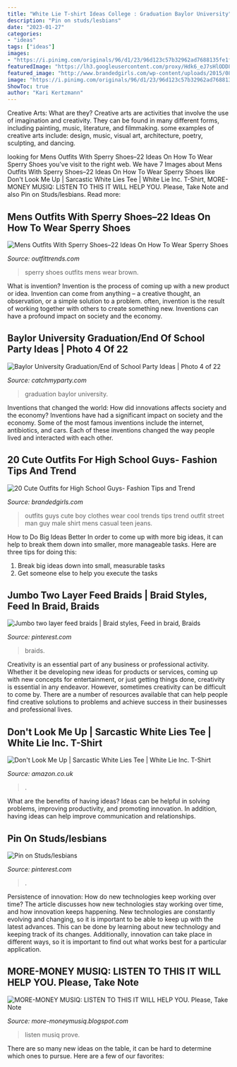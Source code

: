 ```yaml
---
title: "White Lie T-shirt Ideas College : Graduation Baylor University"
description: "Pin on studs/lesbians"
date: "2023-01-27"
categories:
- "ideas"
tags: ["ideas"]
images:
- "https://i.pinimg.com/originals/96/d1/23/96d123c57b32962ad7688135fe1f4575.jpg"
featuredImage: "https://lh3.googleusercontent.com/proxy/Hdk6_eJ7sHlODD8ztwR_6XkcgZ4JRHxG5INgoLYrJn5osm86ap4iqt1NjIpb4e0e1U3X61AGe8ZJgsJMLIOVXei7LO2tR10X4YnYs4gh_g=s0-d"
featured_image: "http://www.brandedgirls.com/wp-content/uploads/2015/08/3a6145bdd82342c0115c5975dee643ce.jpg"
image: "https://i.pinimg.com/originals/96/d1/23/96d123c57b32962ad7688135fe1f4575.jpg"
ShowToc: true
author: "Kari Kertzmann"
---
```



Creative Arts: What are they?
Creative arts are activities that involve the use of imagination and creativity. They can be found in many different forms, including painting, music, literature, and filmmaking. some examples of creative arts include: design, music, visual art, architecture, poetry, sculpting, and dancing.

	

		
looking for Mens Outfits With Sperry Shoes–22 Ideas On How To Wear Sperry Shoes you've visit to the right web. We have 7 Images about Mens Outfits With Sperry Shoes–22 Ideas On How To Wear Sperry Shoes like Don&#039;t Look Me Up | Sarcastic White Lies Tee | White Lie Inc. T-Shirt, MORE-MONEY MUSIQ: LISTEN TO THIS IT WILL HELP YOU. Please, Take Note and also Pin on Studs/lesbians. Read more:
		
    
## Mens Outfits With Sperry Shoes–22 Ideas On How To Wear Sperry Shoes

<img loading=lazy src="http://www.outfittrends.com/wp-content/uploads/2016/06/189b3315da04bb2715b7a6f4d76f3483.jpg" onerror="this.onerror=null;this.src='https://tse4.mm.bing.net/th?id=OIP.YwyRms5QI2hlP6VKWivSqwHaLH&amp;pid=15.1';" alt="Mens Outfits With Sperry Shoes–22 Ideas On How To Wear Sperry Shoes">

_Source: outfittrends.com_

>sperry shoes outfits mens wear brown. 

	

What is invention?
Invention is the process of coming up with a new product or idea. Invention can come from anything – a creative thought, an observation, or a simple solution to a problem. often, invention is the result of working together with others to create something new. Inventions can have a profound impact on society and the economy.

    
## Baylor University Graduation/End Of School Party Ideas | Photo 4 Of 22

<img loading=lazy src="https://photos-cdn.catchmyparty.com/PL/photos/0218/7689/grad4-1.jpg" onerror="this.onerror=null;this.src='https://tse2.mm.bing.net/th?id=OIP.GpDakWV9pFI-DglQRqernAHaLZ&amp;pid=15.1';" alt="Baylor University Graduation/End of School Party Ideas | Photo 4 of 22">

_Source: catchmyparty.com_

>graduation baylor university. 

	

Inventions that changed the world: How did innovations affects society and the economy?
Inventions have had a significant impact on society and the economy. Some of the most famous inventions include the internet, antibiotics, and cars. Each of these inventions changed the way people lived and interacted with each other.

    
## 20 Cute Outfits For High School Guys- Fashion Tips And Trend

<img loading=lazy src="http://www.brandedgirls.com/wp-content/uploads/2015/08/3a6145bdd82342c0115c5975dee643ce.jpg" onerror="this.onerror=null;this.src='https://tse1.mm.bing.net/th?id=OIP.tBkbYINHV3bNJpY4q7kgowHaLH&amp;pid=15.1';" alt="20 Cute Outfits for High School Guys- Fashion Tips and Trend">

_Source: brandedgirls.com_

>outfits guys cute boy clothes wear cool trends tips trend outfit street man guy male shirt mens casual teen jeans. 

	

How to Do Big Ideas Better
In order to come up with more big ideas, it can help to break them down into smaller, more manageable tasks. Here are three tips for doing this:
1. Break big ideas down into small, measurable tasks
2. Get someone else to help you execute the tasks

    
## Jumbo Two Layer Feed Braids | Braid Styles, Feed In Braid, Braids

<img loading=lazy src="https://i.pinimg.com/736x/b1/42/1a/b1421aa0c0a03f6c33fcb08c5c27b03d.jpg" onerror="this.onerror=null;this.src='https://tse4.mm.bing.net/th?id=OIP.4X3wY_RwJnyzgSRv5aapOQHaHa&amp;pid=15.1';" alt="Jumbo two layer feed braids | Braid styles, Feed in braid, Braids">

_Source: pinterest.com_

>braids. 

	

Creativity is an essential part of any business or professional activity. Whether it be developing new ideas for products or services, coming up with new concepts for entertainment, or just getting things done, creativity is essential in any endeavor. However, sometimes creativity can be difficult to come by. There are a number of resources available that can help people find creative solutions to problems and achieve success in their businesses and professional lives.

    
## Don&#039;t Look Me Up | Sarcastic White Lies Tee | White Lie Inc. T-Shirt

<img loading=lazy src="https://m.media-amazon.com/images/I/A1ntnF3PJOL._CLa|2140%2C2000|51mapaCz2cL.png|0%2C0%2C2140%2C2000%2B0.0%2C0.0%2C2140.0%2C2000.0_AC_UL1500_.png" onerror="this.onerror=null;this.src='https://tse3.mm.bing.net/th?id=OIP.yQKf6YtuxK0JASXHyaPj2wHaHh&amp;pid=15.1';" alt="Don&#039;t Look Me Up | Sarcastic White Lies Tee | White Lie Inc. T-Shirt">

_Source: amazon.co.uk_

>. 

	

What are the benefits of having ideas?
Ideas can be helpful in solving problems, improving productivity, and promoting innovation. In addition, having ideas can help improve communication and relationships.

    
## Pin On Studs/lesbians

<img loading=lazy src="https://i.pinimg.com/originals/96/d1/23/96d123c57b32962ad7688135fe1f4575.jpg" onerror="this.onerror=null;this.src='https://tse2.mm.bing.net/th?id=OIP.yo7e5YDjs82SPZw5E5OCYAHaJJ&amp;pid=15.1';" alt="Pin on Studs/lesbians">

_Source: pinterest.com_

>. 

	

Persistence of innovation: How do new technologies keep working over time?
The article discusses how new technologies stay working over time, and how innovation keeps happening. New technologies are constantly evolving and changing, so it is important to be able to keep up with the latest advances. This can be done by learning about new technology and keeping track of its changes. Additionally, innovation can take place in different ways, so it is important to find out what works best for a particular application.

    
## MORE-MONEY MUSIQ: LISTEN TO THIS IT WILL HELP YOU. Please, Take Note

<img loading=lazy src="https://lh3.googleusercontent.com/proxy/Hdk6_eJ7sHlODD8ztwR_6XkcgZ4JRHxG5INgoLYrJn5osm86ap4iqt1NjIpb4e0e1U3X61AGe8ZJgsJMLIOVXei7LO2tR10X4YnYs4gh_g=s0-d" onerror="this.onerror=null;this.src='https://tse1.mm.bing.net/th?id=OIP.DGF03Rm4rbpqcaDyBG68wwHaKW&amp;pid=15.1';" alt="MORE-MONEY MUSIQ: LISTEN TO THIS IT WILL HELP YOU. Please, Take Note">

_Source: more-moneymusiq.blogspot.com_

>listen musiq prove. 

	

There are so many new ideas on the table, it can be hard to determine which ones to pursue. Here are a few of our favorites: 

